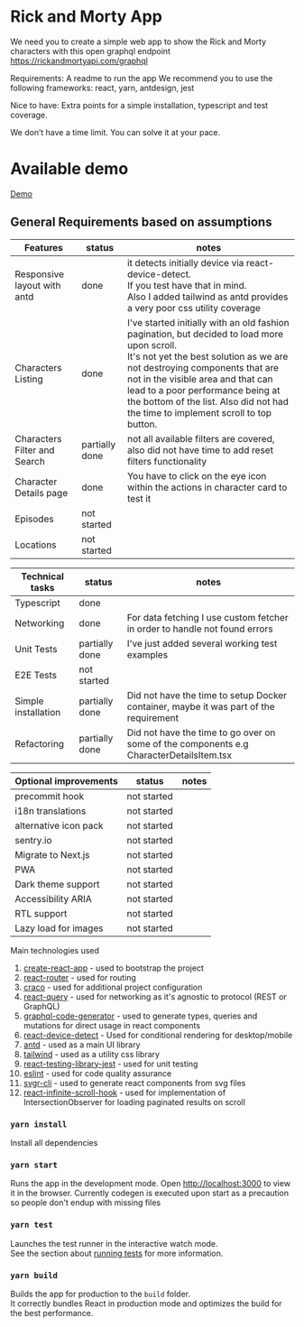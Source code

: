 # Rick and Morty App
We need you to create a simple web app to show the Rick and Morty characters with this open graphql endpoint https://rickandmortyapi.com/graphql

Requirements:
A readme to run the app
We recommend you to use the following frameworks: react, yarn, antdesign, jest

Nice to have:
Extra points for a simple installation, typescript and test coverage.

We don’t have a time limit. You can solve it at your pace.

# Available demo
[Demo](https://candid-marigold-2e798b.netlify.app/)

## General Requirements based on assumptions

| Features                     | status         | notes                                                                                                                                                                                                                                                                                                                                       |
|------------------------------|----------------|---------------------------------------------------------------------------------------------------------------------------------------------------------------------------------------------------------------------------------------------------------------------------------------------------------------------------------------------|
| Responsive layout with antd  | done           | it detects initially device via react-device-detect.<br/> If you test have that in mind. <br/>Also I added tailwind as antd provides a very poor css utility coverage                                                                                                                                                                       |
| Characters Listing           | done           | I've started initially with an old fashion pagination, but decided to load more upon scroll.<br/> It's not yet the best solution as we are not destroying components that are not in the visible area and that can lead to a poor performance being at the bottom of the list. Also did not had the time to implement scroll to top button. |
| Characters Filter and Search | partially done | not all available filters are covered, also did not have time to add reset filters functionality                                                                                                                                                                                                                                            |
| Character Details page       | done           | You have to click on the eye icon within the actions in character card to test it                                                                                                                                                                                                                                                           |
| Episodes                     | not started    |                                                                                                                                                                                                                                                                                                                                             |
| Locations                    | not started       |                                                                                                                                                                                                                                                                                                                                             |


| Technical tasks     | status         | notes                                                                                                                  |
|---------------------|----------------|------------------------------------------------------------------------------------------------------------------------|
| Typescript          | done           |                                                                                                                        |
| Networking          | done           | For data fetching I use custom fetcher in order to handle not found errors |
| Unit Tests          | partially done | I've just added several working test examples                                                                          |
| E2E Tests           | not started       |                                                                                                                        |
| Simple installation | partially done | Did not have the time to setup Docker container, maybe it was part of the requirement                                  |
| Refactoring         | partially done | Did not have the time to go over on some of the components e.g CharacterDetailsItem.tsx                                |


| Optional improvements | status | notes                                                                               |
|-----------------------------|--------|-------------------------------------------------------------------------------------|
| precommit hook              | not started      | |
| i18n translations           | not started      |                                        |
| alternative icon pack       | not started      |        |
| sentry.io                   | not started      |                                        |
| Migrate to Next.js          | not started      |                                                                                     |
| PWA                         | not started      |                                                                                     |
| Dark theme support          | not started      |                                                                                     |
| Accessibility ARIA          | not started      |                                                                                     |
| RTL support                 | not started      |                                                                                     |
| Lazy load for images        | not started      |                                                                                     |


Main technologies used

1. [create-react-app](https://reactjs.org/docs/create-a-new-react-app.html) - used to bootstrap the project
2. [react-router](https://reactrouter.com/docs/en/v6/getting-started/overview) - used for routing
3. [craco](https://github.com/gsoft-inc/craco) - used for additional project configuration
4. [react-query](https://react-query.tanstack.com/) - used for networking as it's agnostic to protocol (REST or GraphQL)
5. [graphql-code-generator](https://www.graphql-code-generator.com/) - used to generate types, queries and mutations for direct usage in react components
6. [react-device-detect](https://www.npmjs.com/package/react-device-detect) - Used for conditional rendering for desktop/mobile
7. [antd](https://ant.design/docs/react/introduce) - used as a main UI library
8. [tailwind](https://tailwindcss.com/) - used as a utility css library
9. [react-testing-library-jest](https://testing-library.com/docs/react-testing-library/intro/) - used for unit testing
10. [eslint](https://eslint.org/) - used for code quality assurance
11. [svgr-cli](https://www.npmjs.com/package/@svgr/cli) - used to generate react components from svg files
12. [react-infinite-scroll-hook](https://www.npmjs.com/package/react-infinite-scroll-hook) - used for implementation of IntersectionObserver for loading paginated results on scroll


### `yarn install`

Install all dependencies

### `yarn start`

Runs the app in the development mode.
Open [http://localhost:3000](http://localhost:3000) to view it in the browser.
Currently codegen is executed upon start as a precaution so people don't endup with missing files

### `yarn test`

Launches the test runner in the interactive watch mode.\
See the section about [running tests](https://facebook.github.io/create-react-app/docs/running-tests) for more information.

### `yarn build`

Builds the app for production to the `build` folder.\
It correctly bundles React in production mode and optimizes the build for the best performance.
